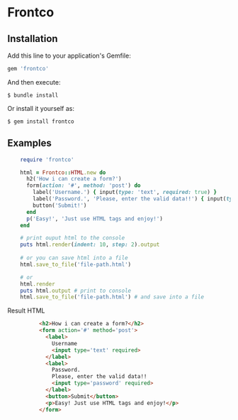 # Frontco

## Installation

Add this line to your application's Gemfile:

```ruby
gem 'frontco'
```

And then execute:

    $ bundle install

Or install it yourself as:

    $ gem install frontco

## Examples

```ruby
    require 'frontco'

    html = Frontco::HTML.new do
      h2('How i can create a form?')
      form(action: '#', method: 'post') do
        label('Username.') { input(type: 'text', required: true) }
        label('Password.', 'Please, enter the valid data!!') { input(type: 'password', required: true) }
        button('Submit!')
      end
      p('Easy!', 'Just use HTML tags and enjoy!')
    end

    # print ouput html to the console  
    puts html.render(indent: 10, step: 2).output
    
    # or you can save html into a file
    html.save_to_file('file-path.html')

    # or
    html.render
    puts html.output # print to console
    html.save_to_file('file-path.html') # and save into a file
```
Result HTML
```html
          <h2>How i can create a form?</h2>
          <form action='#' method='post'>
            <label>
              Username
              <input type='text' required>
            </label>
            <label>
              Password.
              Please, enter the valid data!!
              <input type='password' required>
            </label>
            <button>Submit</button>
            <p>Easy! Just use HTML tags and enjoy!</p>
          </form>
```
